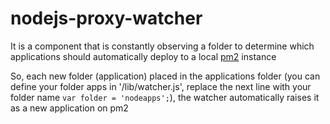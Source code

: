 # nodejs-proxy-watcher

It is a component that is constantly observing a folder to determine which applications should automatically deploy to a local [pm2](https://github.com/Unitech/pm2) instance

So, each new folder \(application\) placed in the applications folder \(you can define your folder apps in '/lib/watcher.js'\, replace the next line with your folder name `var folder = 'nodeapps';`), the watcher automatically raises it as a new application on pm2



